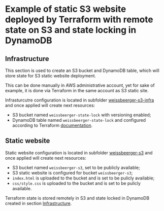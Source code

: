 # Example of static S3 website deployed by Terraform with remote state on S3 and state locking in DynamoDB

## Infrastructure

This section is used to create an S3 bucket and DynamoDB table, which will store state for S3 static website deployment.

This can be done manually in AWS administrative account, yet for sake of example, it is done via Terraform in the same account as S3 static site.

Infrasturcutre configuration is located in subfolder [weissbeerger-s3-infra](../master/weissbeerger-s3-infra/infra.tf) and once applied will create next resources:

* S3 bucket named `weissbeerger-state-lock` with versioning enabled;
* DynamoDB table named `weissbeerger-state-lock` and configured according to Terraform [documentation](https://www.terraform.io/docs/backends/types/s3.html#dynamodb-state-locking).

## Static website

Static website configuration is located in subfolder [weissbeerger-s3](../master/weissbeerger-s3/staticwebsite.tf) and once applied will create next resources:

* S3 bucket named `weissbeerger-s3`, set to be publicly available;
* S3 static website is configured for bucket `weissbeerger-s3`;
* `index.html` is uploaded to the bucket and is set to be pulicly available;
* `css/style.css` is uploaded to the bucket and is set to be pulicly available.

Terraform state is stored remotely in S3 and state locked in DynamoDB created in section [Infrastructure](../master/README.md#infrastructure).
